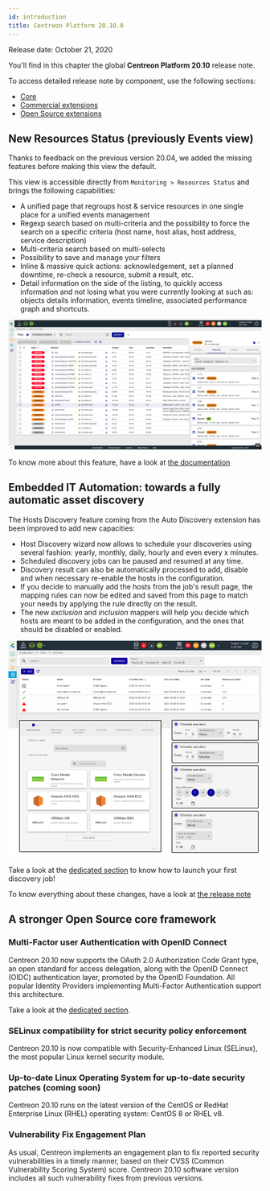 ```yaml
---
id: introduction
title: Centreon Platform 20.10.0
---
```


Release date: October 21, 2020

You'll find in this chapter the global **Centreon Platform 20.10** release
note.

To access detailed release note by component, use the following sections:

- [Core](centreon-core)
- [Commercial extensions](centreon-commercial-extensions)
- [Open Source extensions](centreon-os-extensions)

## New Resources Status (previously Events view)

Thanks to feedback on the previous version 20.04, we added the missing features
before making this view the default.

This view is accessible directly from `Monitoring > Resources Status` and
brings the following capabilities:

- A unified page that regroups host & service resources in one single place for
a unified events management
- Regexp search based on multi-criteria and the possibility to force the search
on a specific criteria (host name, host alias, host address, service
description)
- Multi-criteria search based on multi-selects
- Possibility to save and manage your filters
- Inline & massive quick actions: acknowledgement, set a planned downtime,
re-check a resource, submit a result, etc.
- Detail information on the side of the listing, to quickly access information
and not losing what you were currently looking at such as: objects details
information, events timeline, associated performance graph and shortcuts.

![image](../assets/monitoring/resources_status_1.png)

To know more about this feature, have a look at
[the documentation](../alerts-notifications/resources-status)

## Embedded IT Automation: towards a fully automatic asset discovery

The Hosts Discovery feature coming from the Auto Discovery extension has been
improved to add new capacities:

- Host Discovery wizard now allows to schedule your discoveries using several
fashion: yearly, monthly, daily, hourly and even every x minutes.
- Scheduled discovery jobs can be paused and resumed at any time.
- Discovery result can also be automatically processed to add, disable and when
necessary re-enable the hosts in the configuration.
- If you decide to manually add the hosts from the job's result page, the mapping
rules can now be edited and saved from this page to match your needs by
applying the rule directly on the result.
- The new *exclusion* and *inclusion* mappers will help you decide which hosts
are meant to be added in the configuration, and the ones that should be
disabled or enabled.

![image](../assets/monitoring/discovery/host_disco_intro.png)

Take a look at the [dedicated section](../monitoring/discovery/hosts-discovery)
to know how to launch your first discovery job\!

To know everything about these changes, have a look at
[the release note](centreon-commercial-extensions#centreon-auto-discovery-release-notes)

## A stronger Open Source core framework

### Multi-Factor user Authentication with OpenID Connect

Centreon 20.10 now supports the OAuth 2.0 Authorization Code Grant type, an
open standard for access delegation, along with the OpenID Connect (OIDC)
authentication layer, promoted by the OpenID Foundation. All popular Identity
Providers implementing Multi-Factor Authentication support this architecture.

Take a look at the
[dedicated section](../administration/parameters/centreon-ui#openid-connect).

### SELinux compatibility for strict security policy enforcement

Centreon 20.10 is now compatible with Security-Enhanced Linux (SELinux), the most
popular Linux kernel security module.

### Up-to-date Linux Operating System for up-to-date security patches (coming soon)

Centreon 20.10 runs on the latest version of the CentOS or RedHat Enterprise Linux
(RHEL) operating system: CentOS 8 or RHEL v8.

### Vulnerability Fix Engagement Plan

As usual, Centreon implements an engagement plan to fix reported security
vulnerabilities in a timely manner, based on their CVSS (Common Vulnerability
Scoring System) score. Centreon 20.10 software version includes all such
vulnerability fixes from previous versions.

